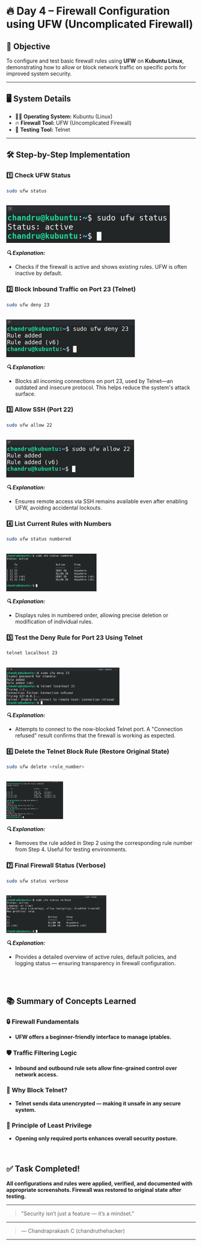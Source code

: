 # 🔥 Day 4 – Firewall Configuration using UFW (Uncomplicated Firewall)

## 🎯 Objective
To configure and test basic firewall rules using **UFW** on **Kubuntu Linux**, demonstrating how to allow or block network traffic on specific ports for improved system security.

---

## 🖥️ System Details

- 🧑‍💻 **Operating System:** Kubuntu (Linux)
- 🔥 **Firewall Tool:** UFW (Uncomplicated Firewall)
- 🧪 **Testing Tool:** Telnet

---

## 🛠️ Step-by-Step Implementation

### 1️⃣ Check UFW Status

```bash
sudo ufw status
```
<br>
<img src="Screenshots/Firewall_Status.png" style="height: 100px; width: auto;">
<br>

***🔍 Explanation:***
- Checks if the firewall is active and shows existing rules. UFW is often inactive by default.


### 2️⃣ Block Inbound Traffic on Port 23 (Telnet)
```bash
sudo ufw deny 23
```
<br>
<img src="Screenshots/Deny_Telnet.png" style="height: 100px; width: auto;">
<br>

***🔍 Explanation:***
- Blocks all incoming connections on port 23, used by Telnet—an outdated and insecure protocol. This helps reduce the system's attack surface.


### 3️⃣ Allow SSH (Port 22)
```bash
sudo ufw allow 22
```
<br>
<img src="Screenshots/Allow_SSH.png" style="height: 100px; width: auto;">
<br>

***🔍 Explanation:***
- Ensures remote access via SSH remains available even after enabling UFW, avoiding accidental lockouts.


### 4️⃣ List Current Rules with Numbers
```bash
sudo ufw status numbered
```
<br>
<img src="Screenshots/Status_Numbered.png" style="height: 100px; width: auto;">
<br>

***🔍 Explanation:***
- Displays rules in numbered order, allowing precise deletion or modification of individual rules.


### 5️⃣ Test the Deny Rule for Port 23 Using Telnet
```bash
telnet localhost 23
```
<br>
<img src="Screenshots/Telnet_Test.png" style="height: 100px; width: auto;">
<br>

***🔍 Explanation:***
- Attempts to connect to the now-blocked Telnet port. A "Connection refused" result confirms that the firewall is working as expected.


### 6️⃣ Delete the Telnet Block Rule (Restore Original State)
```bash
sudo ufw delete <rule_number>
```
<br>
<img src="Screenshots/Deleting_Telnet_Rule.png" style="height: 100px; width: auto;">
<br>

***🔍 Explanation:***
- Removes the rule added in Step 2 using the corresponding rule number from Step 4. Useful for testing environments.


### 7️⃣ Final Firewall Status (Verbose)
```bash
sudo ufw status verbose
```
<br>
<img src="Screenshots/Status_Verbose.png" style="height: 100px; width: auto;">
<br>

***🔍 Explanation:***
- Provides a detailed overview of active rules, default policies, and logging status — ensuring transparency in firewall configuration.

<br><br>

## 📚 Summary of Concepts Learned

### 🔒 Firewall Fundamentals
- **UFW offers a beginner-friendly interface to manage iptables.**

### 🛡️ Traffic Filtering Logic
- **Inbound and outbound rule sets allow fine-grained control over network access.**

### 🚫 Why Block Telnet?
- **Telnet sends data unencrypted — making it unsafe in any secure system.**

### 🔐 Principle of Least Privilege
- **Opening only required ports enhances overall security posture.**


<br>

## ✅ Task Completed!
**All configurations and rules were applied, verified, and documented with appropriate screenshots. Firewall was restored to original state after testing.**

---

> "Security isn’t just a feature — it’s a mindset."
---
> — Chandraprakash C (chandruthehacker)

---




